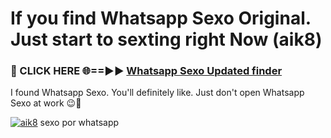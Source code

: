 # If you find Whatsapp Sexo Original. Just start to sexting right Now (aik8)

<h3>🔴 CLICK HERE 🌐==►► <a href="https://tinyurl.com/mtbk5fxa" rel="nofollow">Whatsapp Sexo Updated finder</a></h3>

I found Whatsapp Sexo. You'll definitely like. Just don't open Whatsapp Sexo at work 😉💬

[![aik8](https://i.imgur.com/Q8WKrnY.jpeg)](https://tinyurl.com/mtbk5fxa)
sexo por whatsapp